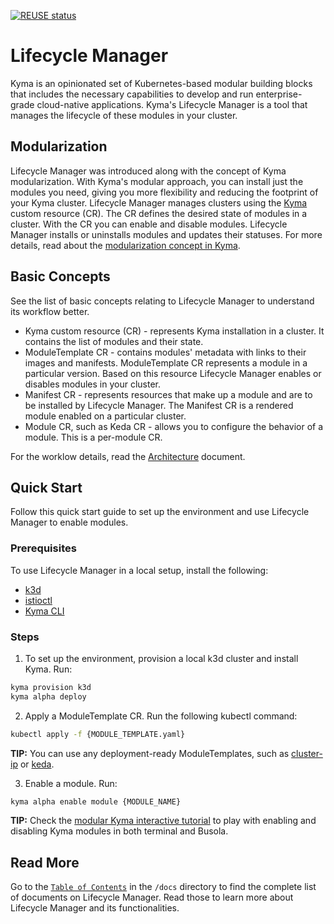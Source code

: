 [![REUSE status](https://api.reuse.software/badge/github.com/kyma-project/lifecycle-manager)](https://api.reuse.software/info/github.com/kyma-project/lifecycle-manager)
# Lifecycle Manager

Kyma is an opinionated set of Kubernetes-based modular building blocks that includes the necessary capabilities to develop and run enterprise-grade cloud-native applications. Kyma's Lifecycle Manager is a tool that manages the lifecycle of these modules in your cluster.

## Modularization

Lifecycle Manager was introduced along with the concept of Kyma modularization. With Kyma's modular approach, you can install just the modules you need, giving you more flexibility and reducing the footprint of your Kyma cluster. Lifecycle Manager manages clusters using the [Kyma](api/v1beta1/kyma_types.go) custom resource (CR). The CR defines the desired state of modules in a cluster. With the CR you can enable and disable modules. Lifecycle Manager installs or uninstalls modules and updates their statuses. For more details, read about the [modularization concept in Kyma](https://github.com/kyma-project/community/tree/main/concepts/modularization).

## Basic Concepts

See the list of basic concepts relating to Lifecycle Manager to understand its workflow better.

- Kyma custom resource (CR) - represents Kyma installation in a cluster. It contains the list of modules and their state.
- ModuleTemplate CR - contains modules' metadata with links to their images and manifests. ModuleTemplate CR represents a module in a particular version. Based on this resource Lifecycle Manager enables or disables modules in your cluster.
- Manifest CR - represents resources that make up a module and are to be installed by Lifecycle Manager. The Manifest CR is a rendered module enabled on a particular cluster.
- Module CR, such as Keda CR - allows you to configure the behavior of a module. This is a per-module CR.

For the worklow details, read the [Architecture](./docs/technical-reference/architecture.md) document.

## Quick Start

Follow this quick start guide to set up the environment and use Lifecycle Manager to enable modules.

### Prerequisites

To use Lifecycle Manager in a local setup, install the following:

- [k3d](https://k3d.io/)
- [istioctl](https://istio.io/latest/docs/setup/install/istioctl/)
- [Kyma CLI](https://kyma-project.io/docs/kyma/latest/04-operation-guides/operations/01-install-kyma-CLI)

### Steps

1. To set up the environment, provision a local k3d cluster and install Kyma. Run:

  ```bash
  kyma provision k3d
  kyma alpha deploy
  ```

2. Apply a ModuleTemplate CR. Run the following kubectl command:

  ```bash
  kubectl apply -f {MODULE_TEMPLATE.yaml}
  ```

**TIP:** You can use any deployment-ready ModuleTemplates, such as [cluster-ip](https://github.com/pbochynski/) or [keda](https://github.com/kyma-project/keda-manager).

3. Enable a module. Run:

  ```bash
  kyma alpha enable module {MODULE_NAME}
  ```

**TIP:** Check the [modular Kyma interactive tutorial](https://killercoda.com/kyma-project/scenario/modular-kyma) to play with enabling and disabling Kyma modules in both terminal and Busola.

## Read More

Go to the [`Table of Contents`](/docs/README.md) in the `/docs` directory to find the complete list of documents on Lifecycle Manager. Read those to learn more about Lifecycle Manager and its functionalities.
